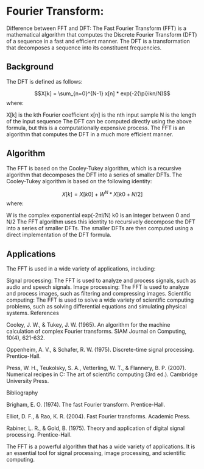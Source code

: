 # Fourier Transform:

Difference between FFT and DFT:
The Fast Fourier Transform (FFT) is a mathematical algorithm that computes the Discrete Fourier Transform (DFT) of a sequence in a fast and efficient manner. 
The DFT is a transformation that decomposes a sequence into its constituent frequencies. 

## Background

The DFT is defined as follows:

$$X[k] = \sum_{n=0}^{N-1} x[n] * exp(-2{\pi}ikn/N)$$
where:

X[k] is the kth Fourier coefficient
x[n] is the nth input sample
N is the length of the input sequence
The DFT can be computed directly using the above formula, but this is a computationally expensive process. The FFT is an algorithm that computes the DFT in a much more efficient manner.

## Algorithm

The FFT is based on the Cooley-Tukey algorithm, which is a recursive algorithm that decomposes the DFT into a series of smaller DFTs. The Cooley-Tukey algorithm is based on the following identity:

$$X[k] = X[k0] + W^N * X[k0 + N/2]$$
where:

W is the complex exponential exp(-2πi/N)
k0 is an integer between 0 and N/2
The FFT algorithm uses this identity to recursively decompose the DFT into a series of smaller DFTs. The smaller DFTs are then computed using a direct implementation of the DFT formula.

## Applications

The FFT is used in a wide variety of applications, including:

Signal processing: The FFT is used to analyze and process signals, such as audio and speech signals.
Image processing: The FFT is used to analyze and process images, such as filtering and compressing images.
Scientific computing: The FFT is used to solve a wide variety of scientific computing problems, such as solving differential equations and simulating physical systems.
References

Cooley, J. W., & Tukey, J. W. (1965). An algorithm for the machine calculation of complex Fourier transforms. SIAM Journal on Computing, 10(4), 621-632.

Oppenheim, A. V., & Schafer, R. W. (1975). Discrete-time signal processing. Prentice-Hall.

Press, W. H., Teukolsky, S. A., Vetterling, W. T., & Flannery, B. P. (2007). Numerical recipes in C: The art of scientific computing (3rd ed.). Cambridge University Press.

Bibliography

Brigham, E. O. (1974). The fast Fourier transform. Prentice-Hall.

Elliot, D. F., & Rao, K. R. (2004). Fast Fourier transforms. Academic Press.

Rabiner, L. R., & Gold, B. (1975). Theory and application of digital signal processing. Prentice-Hall.

The FFT is a powerful algorithm that has a wide variety of applications. It is an essential tool for signal processing, image processing, and scientific computing.
